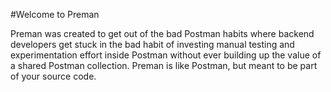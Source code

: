 #Welcome to Preman

Preman was created to get out of the bad Postman habits where backend developers get stuck in the bad habit of investing manual testing and experimentation effort inside Postman without ever building up the value of a shared Postman collection. Preman is like Postman, but meant to be part of your source code. 